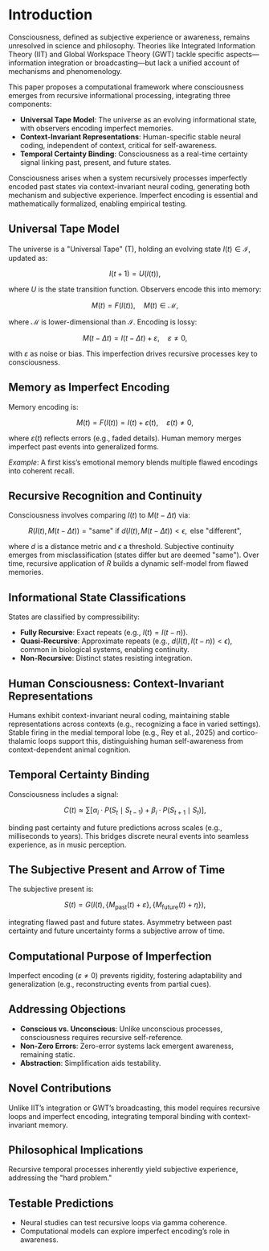 # Introduction

Consciousness, defined as subjective experience or awareness, remains unresolved in science and philosophy. Theories like Integrated Information Theory (IIT) and Global Workspace Theory (GWT) tackle specific aspects—information integration or broadcasting—but lack a unified account of mechanisms and phenomenology.

This paper proposes a computational framework where consciousness emerges from recursive informational processing, integrating three components:

- **Universal Tape Model**: The universe as an evolving informational state, with observers encoding imperfect memories.
- **Context-Invariant Representations**: Human-specific stable neural coding, independent of context, critical for self-awareness.
- **Temporal Certainty Binding**: Consciousness as a real-time certainty signal linking past, present, and future states.

Consciousness arises when a system recursively processes imperfectly encoded past states via context-invariant neural coding, generating both mechanism and subjective experience. Imperfect encoding is essential and mathematically formalized, enabling empirical testing.

## Universal Tape Model

The universe is a "Universal Tape" (T), holding an evolving state $I(t) \in \mathcal{I}$, updated as:

$$
I(t+1) = U(I(t)),
$$

where $U$ is the state transition function. Observers encode this into memory:

$$
M(t) = F(I(t)), \quad M(t) \in \mathcal{M},
$$

where $\mathcal{M}$ is lower-dimensional than $\mathcal{I}$. Encoding is lossy:

$$
M(t - \Delta t) = I(t - \Delta t) + \varepsilon, \quad \varepsilon \neq 0,
$$

with $\varepsilon$ as noise or bias. This imperfection drives recursive processes key to consciousness.

## Memory as Imperfect Encoding

Memory encoding is:

$$
M(t) = F(I(t)) = I(t) + \varepsilon(t), \quad \varepsilon(t) \neq 0,
$$

where $\varepsilon(t)$ reflects errors (e.g., faded details). Human memory merges imperfect past events into generalized forms.

*Example*: A first kiss’s emotional memory blends multiple flawed encodings into coherent recall.

## Recursive Recognition and Continuity

Consciousness involves comparing $I(t)$ to $M(t - \Delta t)$ via:

$$
R(I(t), M(t - \Delta t)) = \text{"same" if } d(I(t), M(t - \Delta t)) < \epsilon, \text{ else "different"},
$$

where $d$ is a distance metric and $\epsilon$ a threshold. Subjective continuity emerges from misclassification (states differ but are deemed "same"). Over time, recursive application of $R$ builds a dynamic self-model from flawed memories.

## Informational State Classifications

States are classified by compressibility:

- **Fully Recursive**: Exact repeats (e.g., $I(t) = I(t - n)$).
- **Quasi-Recursive**: Approximate repeats (e.g., $d(I(t), I(t - n)) < \epsilon$), common in biological systems, enabling continuity.
- **Non-Recursive**: Distinct states resisting integration.

## Human Consciousness: Context-Invariant Representations

Humans exhibit context-invariant neural coding, maintaining stable representations across contexts (e.g., recognizing a face in varied settings). Stable firing in the medial temporal lobe (e.g., Rey et al., 2025) and cortico-thalamic loops support this, distinguishing human self-awareness from context-dependent animal cognition.

## Temporal Certainty Binding

Consciousness includes a signal:

$$
C(t) \approx \sum [\alpha_i \cdot P(S_t \mid S_{t-1}) + \beta_i \cdot P(S_{t+1} \mid S_t)],
$$

binding past certainty and future predictions across scales (e.g., milliseconds to years). This bridges discrete neural events into seamless experience, as in music perception.

## The Subjective Present and Arrow of Time

The subjective present is:

$$
S(t) = G(I(t), \{M_{\text{past}}(t) + \varepsilon\}, \{M_{\text{future}}(t) + \eta\}),
$$

integrating flawed past and future states. Asymmetry between past certainty and future uncertainty forms a subjective arrow of time.

## Computational Purpose of Imperfection

Imperfect encoding ($\varepsilon \neq 0$) prevents rigidity, fostering adaptability and generalization (e.g., reconstructing events from partial cues).

## Addressing Objections

- **Conscious vs. Unconscious**: Unlike unconscious processes, consciousness requires recursive self-reference.
- **Non-Zero Errors**: Zero-error systems lack emergent awareness, remaining static.
- **Abstraction**: Simplification aids testability.

## Novel Contributions

Unlike IIT’s integration or GWT’s broadcasting, this model requires recursive loops and imperfect encoding, integrating temporal binding with context-invariant memory.

## Philosophical Implications

Recursive temporal processes inherently yield subjective experience, addressing the "hard problem."

## Testable Predictions

- Neural studies can test recursive loops via gamma coherence.
- Computational models can explore imperfect encoding’s role in awareness.
